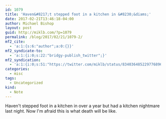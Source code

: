 ```yaml
---
id: 1079
title: 'Haven&#8217;t stepped foot in a kitchen in &#8230;&diams;'
date: 2017-02-21T13:46:18-04:00
author: Michael Bishop
layout: post
guid: http://miklb.com/?p=1079
permalink: /blog/2017/02/21/1079-2/
mf2_cite:
  - 'a:1:{s:6:"author";a:0:{}}'
mf2_syndicate-to:
  - 'a:1:{i:0;s:22:"bridgy-publish_twitter";}'
mf2_syndication:
  - 'a:1:{i:0;s:51:"https://twitter.com/miklb/status/834036485229776896";}'
categories:
  - misc
tags:
  - Uncategorized
kind:
  - Note
---
```

Haven't stepped foot in a kitchen in over a year but had a kitchen nightmare last night. Now I'm afraid this is what death will be like.